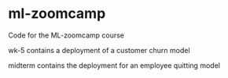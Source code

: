 # ml-zoomcamp
Code for the ML-zoomcamp course

wk-5 contains a deployment of a customer churn model

midterm contains the deployment for an employee quitting model
